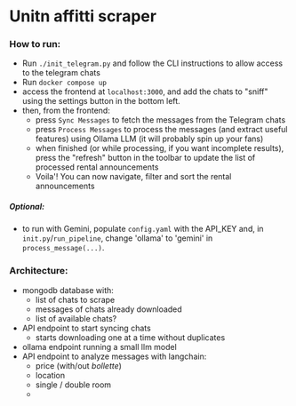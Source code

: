 # Unitn affitti scraper

### How to run:
- Run `./init_telegram.py` and follow the CLI instructions to allow access to the telegram chats
- Run `docker compose up`
- access the frontend at `localhost:3000`, and add the chats to "sniff" using the settings button in the bottom left.
- then, from the frontend:
  - press `Sync Messages` to fetch the messages from the Telegram chats
  - press `Process Messages` to process the messages (and extract useful features) using Ollama LLM (it will probably spin up your fans)
  - when finished (or while processing, if you want incomplete results), press the "refresh" button in the toolbar to update the list of processed rental announcements
  - Voila'! You can now navigate, filter and sort the rental announcements

##### Optional:
- to run with Gemini, populate `config.yaml` with the API_KEY and, in `init.py`/`run_pipeline`, change 'ollama' to 'gemini' in `process_message(...)`.

### Architecture:
- mongodb database with:
  - list of chats to scrape
  - messages of chats already downloaded
  - list of available chats?
- API endpoint to start syncing chats
  - starts downloading one at a time without duplicates
- ollama endpoint running a small llm model
- API endpoint to analyze messages with langchain:
  - price (with/out *bollette*)
  - location
  - single / double room
  - 
